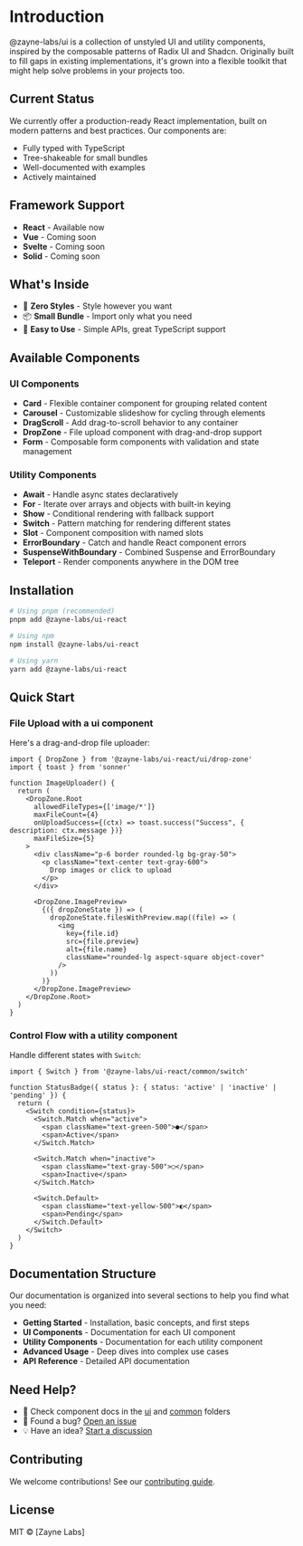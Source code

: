 # Introduction

@zayne-labs/ui is a collection of unstyled UI and utility components, inspired by the composable patterns of Radix UI and Shadcn. Originally built to fill gaps in existing implementations, it's grown into a flexible toolkit that might help solve problems in your projects too.

## Current Status

We currently offer a production-ready React implementation, built on modern patterns and best practices. Our components are:

- Fully typed with TypeScript
- Tree-shakeable for small bundles
- Well-documented with examples
- Actively maintained

## Framework Support

- **React** - Available now
- **Vue** - Coming soon
- **Svelte** - Coming soon
- **Solid** - Coming soon

## What's Inside

- 🎨 **Zero Styles** - Style however you want
- 📦 **Small Bundle** - Import only what you need
- 🔧 **Easy to Use** - Simple APIs, great TypeScript support

## Available Components

### UI Components

- **Card** - Flexible container component for grouping related content
- **Carousel** - Customizable slideshow for cycling through elements
- **DragScroll** - Add drag-to-scroll behavior to any container
- **DropZone** - File upload component with drag-and-drop support
- **Form** - Composable form components with validation and state management

### Utility Components

- **Await** - Handle async states declaratively
- **For** - Iterate over arrays and objects with built-in keying
- **Show** - Conditional rendering with fallback support
- **Switch** - Pattern matching for rendering different states
- **Slot** - Component composition with named slots
- **ErrorBoundary** - Catch and handle React component errors
- **SuspenseWithBoundary** - Combined Suspense and ErrorBoundary
- **Teleport** - Render components anywhere in the DOM tree

## Installation

```bash
# Using pnpm (recommended)
pnpm add @zayne-labs/ui-react

# Using npm
npm install @zayne-labs/ui-react

# Using yarn
yarn add @zayne-labs/ui-react
```

## Quick Start

### File Upload with a ui component

Here's a drag-and-drop file uploader:

```tsx
import { DropZone } from '@zayne-labs/ui-react/ui/drop-zone'
import { toast } from 'sonner'

function ImageUploader() {
  return (
    <DropZone.Root
      allowedFileTypes={['image/*']}
      maxFileCount={4}
      onUploadSuccess={(ctx) => toast.success("Success", { description: ctx.message })}
      maxFileSize={5}
    >
      <div className="p-6 border rounded-lg bg-gray-50">
        <p className="text-center text-gray-600">
          Drop images or click to upload
        </p>
      </div>

      <DropZone.ImagePreview>
        {({ dropZoneState }) => (
          dropZoneState.filesWithPreview.map((file) => (
            <img
              key={file.id}
              src={file.preview}
              alt={file.name}
              className="rounded-lg aspect-square object-cover"
            />
          ))
        )}
      </DropZone.ImagePreview>
    </DropZone.Root>
  )
}
```

### Control Flow with a utility component

Handle different states with `Switch`:

```tsx
import { Switch } from '@zayne-labs/ui-react/common/switch'

function StatusBadge({ status }: { status: 'active' | 'inactive' | 'pending' }) {
  return (
    <Switch condition={status}>
      <Switch.Match when="active">
        <span className="text-green-500">●</span>
        <span>Active</span>
      </Switch.Match>

      <Switch.Match when="inactive">
        <span className="text-gray-500">○</span>
        <span>Inactive</span>
      </Switch.Match>

      <Switch.Default>
        <span className="text-yellow-500">◐</span>
        <span>Pending</span>
      </Switch.Default>
    </Switch>
  )
}
```

## Documentation Structure

Our documentation is organized into several sections to help you find what you need:

- **Getting Started** - Installation, basic concepts, and first steps
- **UI Components** - Documentation for each UI component
- **Utility Components** - Documentation for each utility component
- **Advanced Usage** - Deep dives into complex use cases
- **API Reference** - Detailed API documentation

## Need Help?

- 📖 Check component docs in the [ui](/ui) and [common](/common) folders
- 🐛 Found a bug? [Open an issue](https://github.com/zayne-labs/ui/issues)
- 💡 Have an idea? [Start a discussion](https://github.com/zayne-labs/ui/discussions)

## Contributing

We welcome contributions! See our [contributing guide](https://github.com/zayne-labs/contribute.git).

## License

MIT © [Zayne Labs]
